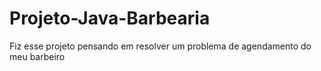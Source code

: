 # Projeto-Java-Barbearia
Fiz esse projeto pensando em resolver um problema de agendamento do meu barbeiro
